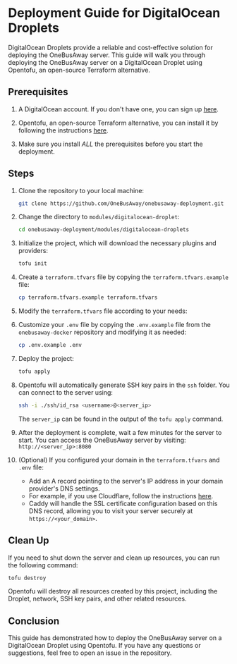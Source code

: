# Deployment Guide for DigitalOcean Droplets

DigitalOcean Droplets provide a reliable and cost-effective solution for deploying the OneBusAway server. This guide will walk you through deploying the OneBusAway server on a DigitalOcean Droplet using Opentofu, an open-source Terraform alternative.

## Prerequisites

1. A DigitalOcean account. If you don't have one, you can sign up [here](https://cloud.digitalocean.com/registrations/new).

2. Opentofu, an open-source Terraform alternative, you can install it by following the instructions [here](https://opentofu.org/docs/intro/install/).

3. Make sure you install *ALL* the prerequisites before you start the deployment.

## Steps

1. Clone the repository to your local machine:
    ```bash
    git clone https://github.com/OneBusAway/onebusaway-deployment.git
    ```

2. Change the directory to `modules/digitalocean-droplet`:
    ```bash
    cd onebusaway-deployment/modules/digitalocean-droplets
    ```

3. Initialize the project, which will download the necessary plugins and providers:
    ```bash
    tofu init
    ```

4. Create a `terraform.tfvars` file by copying the `terraform.tfvars.example` file:
    ```bash
    cp terraform.tfvars.example terraform.tfvars
    ```

5. Modify the `terraform.tfvars` file according to your needs:

6. Customize your `.env` file by copying the `.env.example` file from the `onebusaway-docker` repository and modifying it as needed:
    ```bash
    cp .env.example .env
    ```

7. Deploy the project:
    ```bash
    tofu apply
    ```

8. Opentofu will automatically generate SSH key pairs in the `ssh` folder. You can connect to the server using:
    ```bash
    ssh -i ./ssh/id_rsa <username>@<server_ip>
    ```
   The `server_ip` can be found in the output of the `tofu apply` command.

9. After the deployment is complete, wait a few minutes for the server to start. You can access the OneBusAway server by visiting:
   ```http://<server_ip>:8080```

10. (Optional) If you configured your domain in the `terraform.tfvars` and `.env` file:
    - Add an A record pointing to the server's IP address in your domain provider's DNS settings.
    - For example, if you use Cloudflare, follow the instructions [here](https://support.cloudflare.com/hc/en-us/articles/360019093151-Managing-DNS-records-in-Cloudflare).
    - Caddy will handle the SSL certificate configuration based on this DNS record, allowing you to visit your server securely at `https://<your_domain>`.

## Clean Up

If you need to shut down the server and clean up resources, you can run the following command:
```bash
tofu destroy
```

Opentofu will destroy all resources created by this project, including the Droplet, network, SSH key pairs, and other related resources.

## Conclusion

This guide has demonstrated how to deploy the OneBusAway server on a DigitalOcean Droplet using Opentofu. If you have any questions or suggestions, feel free to open an issue in the repository.
